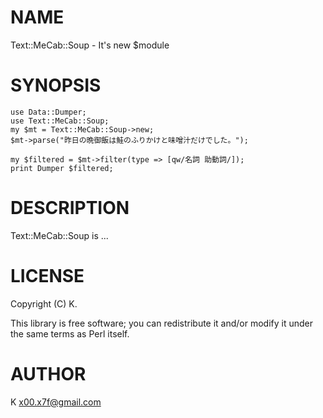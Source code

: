 # NAME

Text::MeCab::Soup - It's new $module

# SYNOPSIS

    use Data::Dumper;
    use Text::MeCab::Soup;
    my $mt = Text::MeCab::Soup->new;
    $mt->parse("昨日の晩御飯は鮭のふりかけと味噌汁だけでした。");

    my $filtered = $mt->filter(type => [qw/名詞 助動詞/]);
    print Dumper $filtered;

# DESCRIPTION

Text::MeCab::Soup is ...

# LICENSE

Copyright (C) K.

This library is free software; you can redistribute it and/or modify
it under the same terms as Perl itself.

# AUTHOR

K <x00.x7f@gmail.com>
